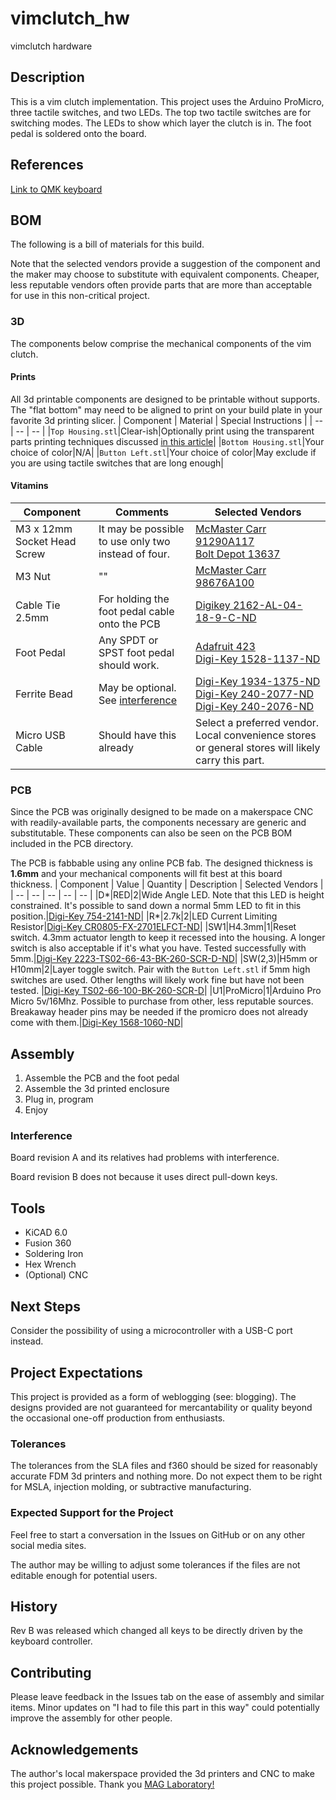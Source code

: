 # vimclutch_hw
vimclutch hardware

## Description
This is a vim clutch implementation. This project uses the Arduino ProMicro, three tactile switches, and two LEDs.  The top two tactile switches are for switching modes.  The LEDs to show which layer the clutch is in.  The foot pedal is soldered onto the board.

## References
[Link to QMK keyboard](https://github.com/qmk/qmk_firmware/tree/master/keyboards/blu/vimclutch)

## BOM
The following is a bill of materials for this build.

Note that the selected vendors provide a suggestion of the component and the maker may choose to substitute with equivalent components.  Cheaper, less reputable vendors often provide parts that are more than acceptable for use in this non-critical project.

### 3D
The components below comprise the mechanical components of the vim clutch.
#### Prints
All 3d printable components are designed to be printable without supports.  The "flat bottom" may need to be aligned to print on your build plate in your favorite 3d printing slicer.
| Component | Material | Special Instructions |
| -- | -- | -- |
|`Top Housing.stl`|Clear-ish|Optionally print using the transparent parts printing techniques discussed [in this article](https://www.cnckitchen.com/blog/transparent-fdm-3d-prints-are-clearly-stronger)|
|`Bottom Housing.stl`|Your choice of color|N/A|
|`Button Left.stl`|Your choice of color|May exclude if you are using tactile switches that are long enough|
#### Vitamins
| Component | Comments | Selected Vendors |
| -- | -- | -- | 
|M3 x 12mm Socket Head Screw |It may be possible to use only two instead of four.|[McMaster Carr 91290A117](https://www.mcmaster.com/91290A117/) <br /> [Bolt Depot 13637](https://www.boltdepot.com/Product-Details.aspx?product=13637)|
|M3 Nut|"" |[McMaster Carr 98676A100](https://www.mcmaster.com/98676A100/)|
|Cable Tie 2.5mm|For holding the foot pedal cable onto the PCB| [Digikey 2162-AL-04-18-9-C-ND](https://www.digikey.com/en/products/detail/advanced-cable-ties-inc/AL-04-18-9-C/10380608)|
|Foot Pedal|Any SPDT or SPST foot pedal should work. |[Adafruit 423](https://www.adafruit.com/product/423) <br /> [Digi-Key 1528-1137-ND](https://www.digikey.com/en/products/detail/adafruit-industries-llc/423/5353597) |
|Ferrite Bead| May be optional. See [interference](README.md#interference)|[Digi-Key 1934-1375-ND](https://www.digikey.com/en/products/detail/fair-rite-products-corp/0431167281/8593997) <br /> [Digi-Key 240-2077-ND](https://www.digikey.com/en/products/detail/laird-signal-integrity-products/28A2029-0A2/242805) <br /> [Digi-Key 240-2076-ND](https://www.digikey.com/en/products/detail/laird-signal-integrity-products/28A2029-0A0/242804)|
|Micro USB Cable|Should have this already|Select a preferred vendor.  Local convenience stores or general stores will likely carry this part.|

### PCB
Since the PCB was originally designed to be made on a makerspace CNC with readily-available parts, the components necessary are generic and substitutable.  These components can also be seen on the PCB BOM included in the PCB directory.

The PCB is fabbable using any online PCB fab.  The designed thickness is **1.6mm** and your mechanical components will fit best at this board thickness.
| Component | Value | Quantity | Description | Selected Vendors |
| -- | -- | -- | -- | -- |
|D\*|RED|2|Wide Angle LED.  Note that this LED is height constrained.  It's possible to sand down a normal 5mm LED to fit in this position.|[Digi-Key 754-2141-ND](https://www.digikey.com/en/products/detail/kingbright/WP9294SECK-J3/7318908)|
|R\*|2.7k|2|LED Current Limiting Resistor|[Digi-Key CR0805-FX-2701ELFCT-ND](https://www.digikey.com/en/products/detail/bourns-inc/CR0805-FX-2701ELF/3784809)|
|SW1|H4.3mm|1|Reset switch.  4.3mm actuator length to keep it recessed into the housing.  A longer switch is also acceptable if it's what you have.  Tested successfully with 5mm.|[Digi-Key 2223-TS02-66-43-BK-260-SCR-D-ND](https://www.digikey.com/en/products/detail/cui-devices/TS02-66-43-BK-260-SCR-D/15634273)|
|SW(2,3)|H5mm or H10mm|2|Layer toggle switch.  Pair with the `Button Left.stl` if 5mm high switches are used.  Other lengths will likely work fine but have not been tested. |[Digi-Key TS02-66-100-BK-260-SCR-D](https://www.digikey.com/en/products/detail/cui-devices/TS02-66-100-BK-260-SCR-D/15634307)|
|U1|ProMicro|1|Arduino Pro Micro 5v/16Mhz.  Possible to purchase from other, less reputable sources.  Breakaway header pins may be needed if the promicro does not already come with them.|[Digi-Key 1568-1060-ND](https://www.digikey.com/en/products/detail/sparkfun-electronics/DEV-12640/5140825)|

## Assembly
1. Assemble the PCB and the foot pedal
2. Assemble the 3d printed enclosure
3. Plug in, program
4. Enjoy

### Interference
Board revision A and its relatives had problems with interference.

Board revision B does not because it uses direct pull-down keys.

## Tools
* KiCAD 6.0
* Fusion 360
* Soldering Iron
* Hex Wrench
* (Optional) CNC

## Next Steps
Consider the possibility of using a microcontroller with a USB-C port instead.

## Project Expectations
This project is provided as a form of weblogging (see: blogging).  The designs provided are not guaranteed for mercantability or quality beyond the occasional one-off production from enthusiasts.

### Tolerances
The tolerances from the SLA files and f360 should be sized for reasonably accurate FDM 3d printers and nothing more.  Do not expect them to be right for MSLA, injection molding, or subtractive manufacturing.

### Expected Support for the Project
Feel free to start a conversation in the Issues on GitHub or on any other social media sites.

The author may be willing to adjust some tolerances if the files are not editable enough for potential users.

## History
Rev B was released which changed all keys to be directly driven by the keyboard controller.

## Contributing
Please leave feedback in the Issues tab on the ease of assembly and similar items.  Minor updates on "I had to file this part in this way" could potentially improve the assembly for other people.

## Acknowledgements
The author's local makerspace provided the 3d printers and CNC to make this project possible.  Thank you [MAG Laboratory!](https://www.maglaboratory.org/)
